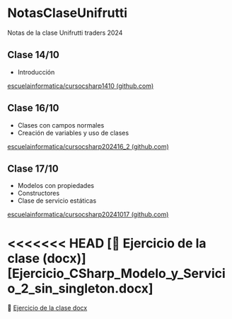 # NotasClaseUnifrutti
Notas de la clase Unifrutti traders 2024

## Clase 14/10

* Introducción

[escuelainformatica/cursocsharp1410 (github.com)](https://github.com/escuelainformatica/cursocsharp1410)

## Clase 16/10

* Clases con campos normales
* Creación de variables y uso de clases

[escuelainformatica/cursocsharp202416_2 (github.com)](https://github.com/escuelainformatica/cursocsharp202416_2)

## Clase 17/10

* Modelos con propiedades
* Constructores
* Clase de servicio estáticas

[escuelainformatica/cursocsharp20241017 (github.com)](https://github.com/escuelainformatica/cursocsharp20241017)

<<<<<<< HEAD
[📃 Ejercicio de la clase (docx)][Ejercicio_CSharp_Modelo_y_Servicio_2_sin_singleton.docx]
=======
📃 [Ejercicio de la clase docx](https://github.com/escuelainformatica/NotasClaseUnifrutti/raw/refs/heads/main/Ejercicio_CSharp_Modelo_y_Servicio_2_sin_singleton.docx)

